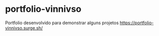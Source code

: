 # portfolio-vinnivso
Portfolio desenvolvido para demonstrar alguns projetos
https://portfolio-vinnivso.surge.sh/

